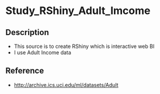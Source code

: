 # Study_RShiny_Adult_Imcome

## Description
* This source is to create RShiny which is interactive web BI
* I use Adult Income data

## Reference
* http://archive.ics.uci.edu/ml/datasets/Adult
